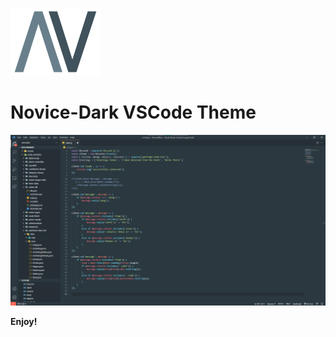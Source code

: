 ![Logo](https://github.com/MatthewZenn/Novice-Dark-Theme/raw/main/Static/Logo.png)

# Novice-Dark VSCode Theme

![image](https://github.com/MatthewZenn/Novice-Dark-Theme/raw/main/Static/Screengrab.png)

**Enjoy!**
